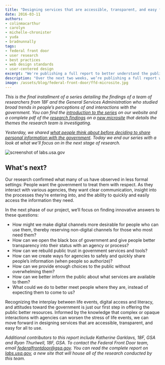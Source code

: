 ```yaml
---
title: "Designing services that are accessible, transparent, and easy for all to use"
date: 2016-03-11
authors:
- colinmacarthur
- carolyn
- michelle-chronister
- yuda
- bradnunnally
tags:
- federal front door
- user research
- best practices
- web design standards
- user-centered design
excerpt: "We're publishing a full report to better understand the public's overall experience interacting with the federal government and their attitudes about sharing information with government agencies. Today we end the series with a look at what we’ll focus on in the next stage of research."
description: "Over the next two weeks, we’re publishing a full report with findings from our research to better understand the public's overall experience interacting with the federal government and their attitudes about sharing information with government agencies. Today we end the series with a look at what we’ll focus on in the next stage of research."
image: /assets/blog/federal-front-door/ffd-microsite.jpg
---
```



_This is the final installment of a series detailing the findings of a team of researchers from 18F and the General Services Administration who studied broad trends in people’s perceptions of and interactions with the government. You can find the [introduction to the series](https://18f.gsa.gov/2016/03/01/what-we-learned-after-interviewing-people-about-their-interactions-with-the-federal-government/) on our website and a complete pdf of the [research findings](https://labs.usa.gov/#research-report) on a [new microsite](https://labs.usa.gov/) that details the themes the research team is investigating._

_Yesterday, we shared [what people think about before deciding to share personal information with the government](https://18f.gsa.gov/2016/03/10/what-people-think-about-before-sharing-personal-information/). Today we end our series with a look at what we’ll focus on in the next stage of research._

![screenshot of labs.usa.gov]({{site.baseurl}}/assets/blog/federal-front-door/ffd-microsite.jpg)

## What's next?

Our research confirmed what many of us have observed in less formal settings: People want the government to treat them with respect. As they interact with various agencies, they want clear communication, insight into the processes they’re entering into, and the ability to quickly and easily access the information they need. 

In the next phase of our project, we’ll focus on finding innovative answers to these questions:

- How might we make digital channels more desirable for people who can use them, thereby reserving non-digital channels for those who most need them?
- How can we open the black box of government and give people better transparency into their status with an agency or process?
- How can we rebuild public trust in government services and tools?
- How can we create ways for agencies to safely and quickly share people’s information (when people so authorize)?
- How can we provide enough choices to the public without overwhelming them? 
- How can we better inform the public about what services are available to them? 
- What could we do to better meet people where they are, instead of expecting them to come to us?

Recognizing the interplay between life events, digital access and literacy, and attitudes toward the government is just our first step in offering the public better resources. Informed by the knowledge that complex or opaque interactions with agencies can worsen the stress of life events, we can move forward in designing services that are accessible, transparent, and easy for all to use.



_Additional contributors to this report include Katherine Garklavs, 18F, GSA and Ryan Thurlwell, 18F, GSA. To contact the Federal Front Door team, email [federalfrontdoor@gsa.gov](mailto:federalfrontdoor@gsa.gov). You can read the complete report on [labs.usa.gov](https://labs.usa.gov), a new site that will house all of the research conducted by this team._
